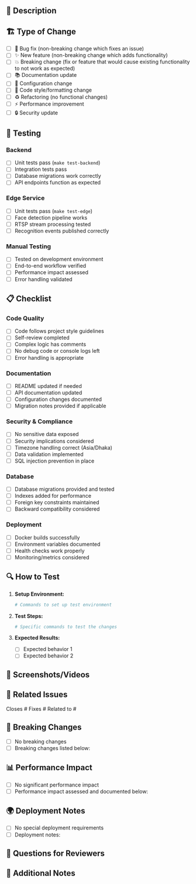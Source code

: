 ## 🚀 Description

<!-- Brief description of the changes introduced by this PR -->

## 🏗️ Type of Change

- [ ] 🐛 Bug fix (non-breaking change which fixes an issue)
- [ ] ✨ New feature (non-breaking change which adds functionality)
- [ ] 💥 Breaking change (fix or feature that would cause existing functionality to not work as expected)
- [ ] 📚 Documentation update
- [ ] 🔧 Configuration change
- [ ] 🎨 Code style/formatting change
- [ ] ♻️ Refactoring (no functional changes)
- [ ] ⚡ Performance improvement
- [ ] 🔒 Security update

## 🧪 Testing

### Backend
- [ ] Unit tests pass (`make test-backend`)
- [ ] Integration tests pass
- [ ] Database migrations work correctly
- [ ] API endpoints function as expected

### Edge Service  
- [ ] Unit tests pass (`make test-edge`)
- [ ] Face detection pipeline works
- [ ] RTSP stream processing tested
- [ ] Recognition events published correctly

### Manual Testing
- [ ] Tested on development environment
- [ ] End-to-end workflow verified
- [ ] Performance impact assessed
- [ ] Error handling validated

## 📋 Checklist

### Code Quality
- [ ] Code follows project style guidelines
- [ ] Self-review completed
- [ ] Complex logic has comments
- [ ] No debug code or console logs left
- [ ] Error handling is appropriate

### Documentation
- [ ] README updated if needed
- [ ] API documentation updated
- [ ] Configuration changes documented
- [ ] Migration notes provided if applicable

### Security & Compliance
- [ ] No sensitive data exposed
- [ ] Security implications considered
- [ ] Timezone handling correct (Asia/Dhaka)
- [ ] Data validation implemented
- [ ] SQL injection prevention in place

### Database
- [ ] Database migrations provided and tested
- [ ] Indexes added for performance
- [ ] Foreign key constraints maintained
- [ ] Backward compatibility considered

### Deployment
- [ ] Docker builds successfully
- [ ] Environment variables documented
- [ ] Health checks work properly
- [ ] Monitoring/metrics considered

## 🔍 How to Test

<!-- Step-by-step instructions for testing this change -->

1. **Setup Environment:**
   ```bash
   # Commands to set up test environment
   ```

2. **Test Steps:**
   ```bash
   # Specific commands to test the changes
   ```

3. **Expected Results:**
   - [ ] Expected behavior 1
   - [ ] Expected behavior 2

## 📸 Screenshots/Videos

<!-- If applicable, add screenshots or videos demonstrating the changes -->

## 🔗 Related Issues

<!-- Link to related issues using #issue-number -->
Closes #
Fixes #
Related to #

## 🚨 Breaking Changes

<!-- List any breaking changes and migration steps if applicable -->

- [ ] No breaking changes
- [ ] Breaking changes listed below:

## 📊 Performance Impact

<!-- Describe any performance implications -->

- [ ] No significant performance impact
- [ ] Performance impact assessed and documented below:

## 🌍 Deployment Notes

<!-- Special deployment considerations -->

- [ ] No special deployment requirements
- [ ] Deployment notes:

## 🤔 Questions for Reviewers

<!-- Any specific questions or areas where you'd like focused review -->

## 📝 Additional Notes

<!-- Any additional context, implementation details, or considerations -->
